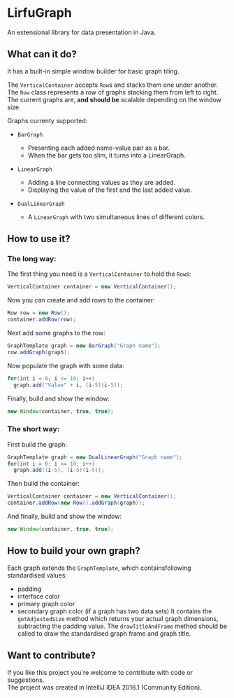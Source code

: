 # LirfuGraph
An extensional library for data presentation in Java.

## What can it do?
It has a built-in simple window builder for basic graph tiling.

The `VerticalContainer` accepts `Row`s and stacks them one under another.<br>
The `Row` class represents a row of graphs stacking them from left to right.<br>
The current graphs are, **and should be** scalable depending on the window size.

Graphs currenty supported:
* `BarGraph`
  * Presenting each added name-value pair as a bar.
  * When the bar gets too slim, it turns into a LinearGraph.

* `LinearGraph`
  * Adding a line connecting values as they are added.
  * Displaying the value of the first and the last added value.

* `DualLinearGraph`
  * A `LinearGraph` with two simultaneous lines of different colors.

## How to use it?
### The long way:

The first thing you need is a `VerticalContainer` to hold the `Row`s:
```java
VerticalContainer container = new VerticalContainer();
```

Now you can create and add rows to the container:
```java
Row row = new Row();
container.addRow(row);
```

Next add some graphs to the row:
```java
GraphTemplate graph = new BarGraph("Graph name");
row.addGraph(graph);
```

Now populate the graph with some data:
```java
for(int i = 0; i <= 10; i++)
  graph.add("Value" + i, (i-5)(i-5));
```

Finally, build and show the window:
```java
new Window(container, true, true);
```

### The short way:
First build the graph:
```java
GraphTemplate graph = new DualLinearGraph("Graph name");
for(int i = 0; i <= 10; i++)
  graph.add((i-5), (i-5)(i-5));
```

Then build the container:
```java
VerticalContainer container = new VerticalContainer();
container.addRow(new Row().addGraph(graph));
```

And finally, build and show the window:
```java
new Window(container, true, true);
```

## How to build your own graph?
Each graph extends the `GraphTemplate`, which containsfollowing standardised values:
* padding
* interface color
* primary graph color
* secondary graph color (if a graph has two data sets)
It contains the `getAdjustedSize` method which returns your actual graph dimensions, subtracting the padding value.
The `drawTitleAndFrame` method should be called to draw the standardised graph frame and graph title.

## Want to contribute?
If you like this project you're welcome to contribute with code or suggestions.<br>
The project was created in IntelliJ IDEA 2016.1 (Community Edition).
